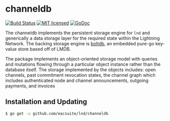 channeldb
==========

[![Build Status](http://img.shields.io/travis/lightningnetwork/lnd.svg)](https://travis-ci.org/eacsuite/lnd) 
[![MIT licensed](https://img.shields.io/badge/license-MIT-blue.svg)](https://github.com/eacsuite/lnd/blob/master/LICENSE)
[![GoDoc](https://img.shields.io/badge/godoc-reference-blue.svg)](http://godoc.org/github.com/eacsuite/lnd/channeldb)

The channeldb implements the persistent storage engine for `lnd` and
generically a data storage layer for the required state within the Lightning
Network. The backing storage engine is
[boltdb](https://github.com/coreos/bbolt), an embedded pure-go key-value store
based off of LMDB.

The package implements an object-oriented storage model with queries and
mutations flowing through a particular object instance rather than the database
itself. The storage implemented by the objects includes: open channels, past
commitment revocation states, the channel graph which includes authenticated
node and channel announcements, outgoing payments, and invoices

## Installation and Updating

```bash
$ go get -u github.com/eacsuite/lnd/channeldb
```
